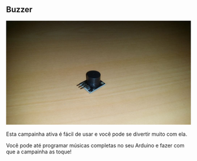 ## Buzzer

![alt text](img/1.jpg)

Esta campainha ativa é fácil de usar e você pode se divertir muito com ela. 

Você pode até programar músicas completas no seu Arduino e fazer com que a campainha as toque!